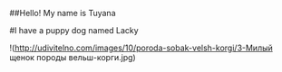 ##Hello! My name is Tuyana

#I have a puppy dog named Lacky

!<So cute>(http://udivitelno.com/images/10/poroda-sobak-velsh-korgi/3-Милый щенок породы вельш-корги.jpg)